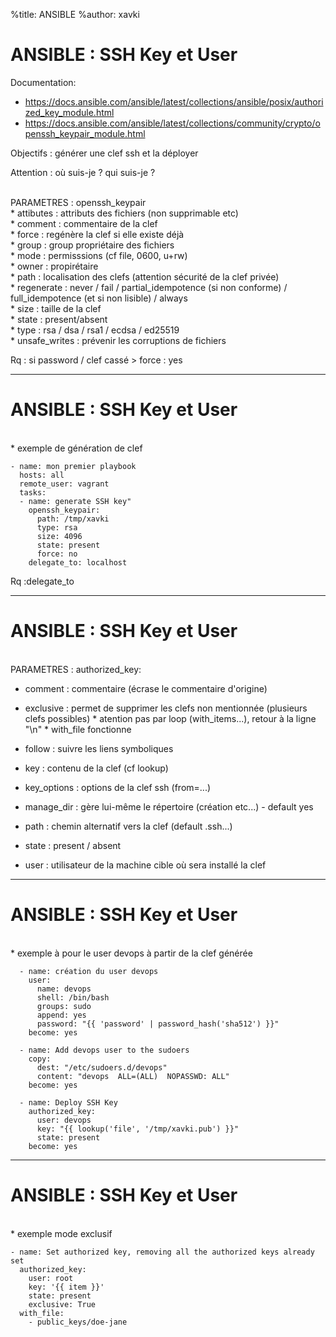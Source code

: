 %title: ANSIBLE
%author: xavki


# ANSIBLE : SSH Key et User


Documentation:
* https://docs.ansible.com/ansible/latest/collections/ansible/posix/authorized_key_module.html
* https://docs.ansible.com/ansible/latest/collections/community/crypto/openssh_keypair_module.html

Objectifs : générer une clef ssh et la déployer

Attention : où suis-je ? qui suis-je ?

<br>
PARAMETRES : openssh_keypair

<br>
* attibutes : attributs des fichiers (non supprimable etc)

<br>
* comment : commentaire de la clef

<br>
* force : regénère la clef si elle existe déjà

<br>
* group : group propriétaire des fichiers

<br>
* mode : permisssions (cf file, 0600, u+rw)

<br>
* owner : propirétaire

<br>
* path : localisation des clefs (attention sécurité de la clef privée)

<br>
* regenerate : never / fail / partial_idempotence (si non conforme) / full_idempotence (et si non lisible) / always

<br>
* size : taille de la clef

<br>
* state : present/absent

<br>
* type : rsa / dsa / rsa1 / ecdsa / ed25519

<br>
* unsafe_writes : prévenir les corruptions de fichiers

Rq : si password / clef cassé > force : yes

--------------------------------------------------------------------------------------------------

# ANSIBLE : SSH Key et User


<br>
* exemple de génération de clef

``` 
- name: mon premier playbook
  hosts: all
  remote_user: vagrant
  tasks:
  - name: generate SSH key"
    openssh_keypair:
      path: /tmp/xavki
      type: rsa
      size: 4096
      state: present
      force: no
    delegate_to: localhost
```

Rq :delegate_to


--------------------------------------------------------------------------------------------------

# ANSIBLE : SSH Key et User


<br>
PARAMETRES : authorized_key:

* comment : commentaire (écrase le commentaire d'origine)

* exclusive : permet de supprimer les clefs non mentionnée (plusieurs clefs possibles)
			* atention pas par loop (with_items...), retour à la ligne "\n"
			* with_file fonctionne

* follow : suivre les liens symboliques

* key : contenu de la clef (cf lookup)

* key_options : options de la clef ssh (from=<ip>...)

* manage_dir : gère lui-même le répertoire (création etc...) - default yes

* path : chemin alternatif vers la clef (default .ssh...)

* state : present / absent

* user : utilisateur de la machine cible où sera installé la clef



--------------------------------------------------------------------------------------------------

# ANSIBLE : SSH Key et User


<br>
* exemple à pour le user devops à partir de la clef générée

```
  - name: création du user devops
    user:
      name: devops
      shell: /bin/bash
      groups: sudo
      append: yes
      password: "{{ 'password' | password_hash('sha512') }}"
    become: yes

  - name: Add devops user to the sudoers
    copy:
      dest: "/etc/sudoers.d/devops"
      content: "devops  ALL=(ALL)  NOPASSWD: ALL"
    become: yes

  - name: Deploy SSH Key
    authorized_key: 
      user: devops
      key: "{{ lookup('file', '/tmp/xavki.pub') }}"
      state: present
    become: yes
```

--------------------------------------------------------------------------------------------------

# ANSIBLE : SSH Key et User


<br>
* exemple mode exclusif

```
- name: Set authorized key, removing all the authorized keys already set
  authorized_key:
    user: root
    key: '{{ item }}'
    state: present
    exclusive: True
  with_file:
    - public_keys/doe-jane
```
